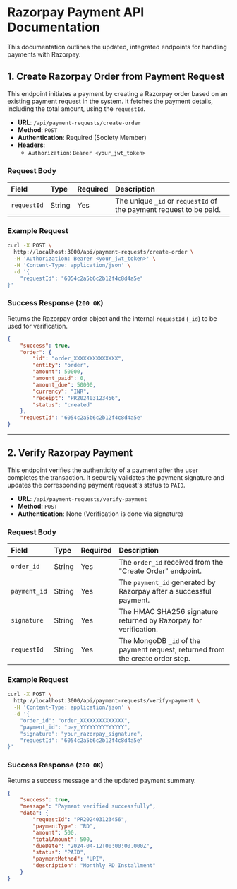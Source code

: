 # Razorpay Payment API Documentation

This documentation outlines the updated, integrated endpoints for handling payments with Razorpay.

## 1. Create Razorpay Order from Payment Request

This endpoint initiates a payment by creating a Razorpay order based on an existing payment request in the system. It fetches the payment details, including the total amount, using the `requestId`.

- **URL**: `/api/payment-requests/create-order`
- **Method**: `POST`
- **Authentication**: Required (Society Member)
- **Headers**:
  - `Authorization`: `Bearer <your_jwt_token>`

### Request Body

| Field       | Type   | Required | Description                                                    |
| :---------- | :----- | :------- | :------------------------------------------------------------- |
| `requestId` | String | Yes      | The unique `_id` or `requestId` of the payment request to be paid. |

### Example Request

```bash
curl -X POST \
  http://localhost:3000/api/payment-requests/create-order \
  -H 'Authorization: Bearer <your_jwt_token>' \
  -H 'Content-Type: application/json' \
  -d '{
    "requestId": "6054c2a5b6c2b12f4c8d4a5e"
}'
```

### Success Response (`200 OK`)

Returns the Razorpay order object and the internal `requestId` (`_id`) to be used for verification.

```json
{
    "success": true,
    "order": {
        "id": "order_XXXXXXXXXXXXXX",
        "entity": "order",
        "amount": 50000,
        "amount_paid": 0,
        "amount_due": 50000,
        "currency": "INR",
        "receipt": "PR202403123456",
        "status": "created"
    },
    "requestId": "6054c2a5b6c2b12f4c8d4a5e"
}
```

---

## 2. Verify Razorpay Payment

This endpoint verifies the authenticity of a payment after the user completes the transaction. It securely validates the payment signature and updates the corresponding payment request's status to `PAID`.

- **URL**: `/api/payment-requests/verify-payment`
- **Method**: `POST`
- **Authentication**: None (Verification is done via signature)

### Request Body

| Field           | Type   | Required | Description                                                    |
| :-------------- | :----- | :------- | :------------------------------------------------------------- |
| `order_id`      | String | Yes      | The `order_id` received from the "Create Order" endpoint.      |
| `payment_id`    | String | Yes      | The `payment_id` generated by Razorpay after a successful payment. |
| `signature`     | String | Yes      | The HMAC SHA256 signature returned by Razorpay for verification. |
| `requestId`     | String | Yes      | The MongoDB `_id` of the payment request, returned from the create order step. |

### Example Request

```bash
curl -X POST \
  http://localhost:3000/api/payment-requests/verify-payment \
  -H 'Content-Type: application/json' \
  -d '{
    "order_id": "order_XXXXXXXXXXXXXX",
    "payment_id": "pay_YYYYYYYYYYYYYY",
    "signature": "your_razorpay_signature",
    "requestId": "6054c2a5b6c2b12f4c8d4a5e"
}'
```

### Success Response (`200 OK`)

Returns a success message and the updated payment summary.

```json
{
    "success": true,
    "message": "Payment verified successfully",
    "data": {
        "requestId": "PR202403123456",
        "paymentType": "RD",
        "amount": 500,
        "totalAmount": 500,
        "dueDate": "2024-04-12T00:00:00.000Z",
        "status": "PAID",
        "paymentMethod": "UPI",
        "description": "Monthly RD Installment"
    }
}
```
